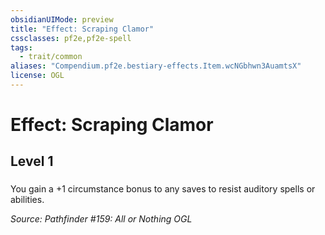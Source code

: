 ```yaml
---
obsidianUIMode: preview
title: "Effect: Scraping Clamor"
cssclasses: pf2e,pf2e-spell
tags:
  - trait/common
aliases: "Compendium.pf2e.bestiary-effects.Item.wcNGbhwn3AuamtsX"
license: OGL
---
```

# Effect: Scraping Clamor
## Level 1
### 






You gain a +1 circumstance bonus to any saves to resist auditory spells or abilities.

*Source: Pathfinder #159: All or Nothing*
*OGL*